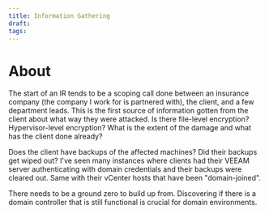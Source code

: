 ```yaml
---
title: Information Gathering
draft: 
tags:
---
```

# About
The start of an IR tends to be a scoping call done between an insurance company (the company I work for is partnered with), the client, and a few department leads. This is the first source of information gotten from the client about what way they were attacked. Is there file-level encryption? Hypervisor-level encryption? What is the extent of the damage and what has the client done already?

Does the client have backups of the affected machines? Did their backups get wiped out? I've seen many instances where clients had their VEEAM server authenticating with domain credentials and their backups were cleared out. Same with their vCenter hosts that have been "domain-joined".

There needs to be a ground zero to build up from. Discovering if there is a domain controller that is still functional is crucial for domain environments.